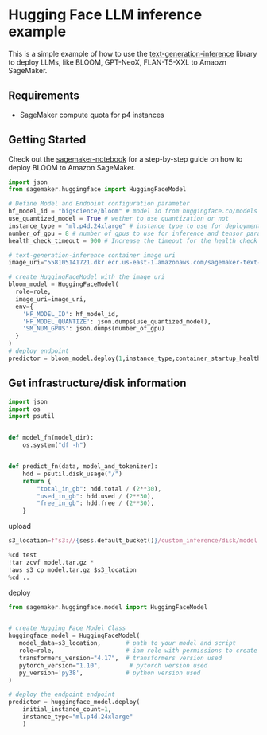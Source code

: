 # Hugging Face LLM inference example 

This is a simple example of how to use the [text-generation-inference](https://github.com/huggingface/text-generation-inference) library to deploy LLMs, like BLOOM, GPT-NeoX, FLAN-T5-XXL to Amaozn SageMaker.

## Requirements

- SageMaker compute quota for p4 instances

## Getting Started

Check out the [sagemaker-notebook](sagemaker-notebook.ipynb) for a step-by-step guide on how to deploy BLOOM to Amazon SageMaker.


```python
import json
from sagemaker.huggingface import HuggingFaceModel

# Define Model and Endpoint configuration parameter
hf_model_id = "bigscience/bloom" # model id from huggingface.co/models
use_quantized_model = True # wether to use quantization or not
instance_type = "ml.p4d.24xlarge" # instance type to use for deployment
number_of_gpu = 8 # number of gpus to use for inference and tensor parallelism
health_check_timeout = 900 # Increase the timeout for the health check to 15 minutes for downloading bloom

# text-generation-inference container image uri
image_uri="558105141721.dkr.ecr.us-east-1.amazonaws.com/sagemaker-text-generation-inference:latest"

# create HuggingFaceModel with the image uri
bloom_model = HuggingFaceModel(
  role=role,
  image_uri=image_uri,
  env={
    'HF_MODEL_ID': hf_model_id,
    'HF_MODEL_QUANTIZE': json.dumps(use_quantized_model),
    'SM_NUM_GPUS': json.dumps(number_of_gpu)
  }
)  
# deploy endpoint
predictor = bloom_model.deploy(1,instance_type,container_startup_health_check_timeout=health_check_timeout)
```


## Get infrastructure/disk information

```python
import json
import os
import psutil


def model_fn(model_dir):
    os.system("df -h")


def predict_fn(data, model_and_tokenizer):
    hdd = psutil.disk_usage("/")
    return {
        "total_in_gb": hdd.total / (2**30),
        "used_in_gb": hdd.used / (2**30),
        "free_in_gb": hdd.free / (2**30),
    }

```

upload 

```python
s3_location=f"s3://{sess.default_bucket()}/custom_inference/disk/model.tar.gz"

%cd test
!tar zcvf model.tar.gz *
!aws s3 cp model.tar.gz $s3_location
%cd ..
````

deploy

```python
from sagemaker.huggingface.model import HuggingFaceModel


# create Hugging Face Model Class
huggingface_model = HuggingFaceModel(
   model_data=s3_location,       # path to your model and script
   role=role,                    # iam role with permissions to create an Endpoint
   transformers_version="4.17",  # transformers version used
   pytorch_version="1.10",        # pytorch version used
   py_version='py38',            # python version used
)

# deploy the endpoint endpoint
predictor = huggingface_model.deploy(
    initial_instance_count=1,
    instance_type="ml.p4d.24xlarge"
    )
```
